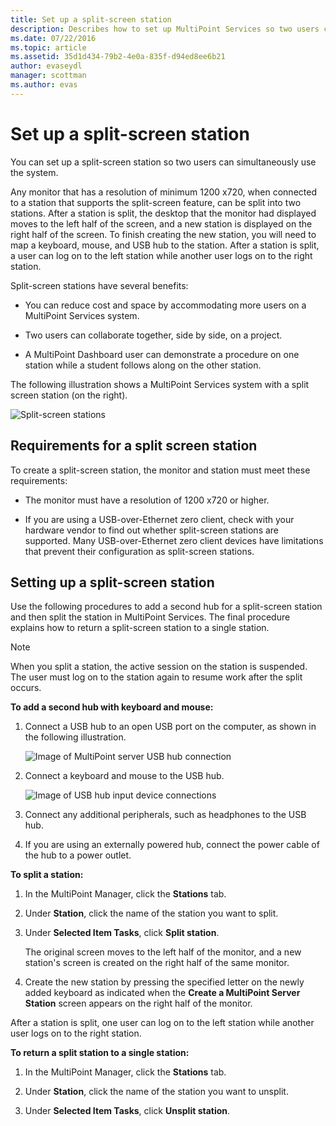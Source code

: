 ```yaml
---
title: Set up a split-screen station
description: Describes how to set up MultiPoint Services so two users can share a single system
ms.date: 07/22/2016
ms.topic: article
ms.assetid: 35d1d434-79b2-4e0a-835f-d94ed8ee6b21
author: evaseydl
manager: scottman
ms.author: evas
---
```

# Set up a split-screen station
You can set up a split-screen station so two users can simultaneously use the system.

Any monitor that has a resolution of minimum 1200 x720, when connected to a station that supports the split-screen feature, can be split into two stations. After a station is split, the desktop that the monitor had displayed moves to the left half of the screen, and a new station is displayed on the right half of the screen. To finish creating the new station, you will need to map a keyboard, mouse, and USB hub to the station. After a station is split, a user can log on to the left station while another user logs on to the right station.

Split-screen stations have several benefits:

-   You can reduce cost and space by accommodating more users on a MultiPoint Services system.

-   Two users can collaborate together, side by side, on a project.

-   A MultiPoint Dashboard user can demonstrate a procedure on one station while a student follows along on the other station.

The following illustration shows a MultiPoint Services system with a split screen station (on the right).

![Split-screen stations](./media/WMS_diagram3.gif)

## Requirements for a split screen station
To create a split-screen station, the monitor and station must meet these requirements:

-   The monitor must have a resolution of 1200 x720 or higher.

-   If you are using a USB-over-Ethernet zero client, check with your hardware vendor to find out whether split-screen stations are supported. Many USB-over-Ethernet zero client devices have limitations that prevent their configuration as split-screen stations.

## Setting up a split-screen station
Use the following procedures to add a second hub for a split-screen station and then split the station in MultiPoint Services. The final procedure explains how to return a split-screen station to a single station.

> [!NOTE]
> When you split a station, the active session on the station is suspended. The user must log on to the station again to resume work after the split occurs.

**To add a second hub with keyboard and mouse:**

1.  Connect a USB hub to an open USB port on the computer, as shown in the following illustration.

    ![Image of MultiPoint server USB hub connection](./media/WMSUSBHubConnection.gif)

2.  Connect a keyboard and mouse to the USB hub.

    ![Image of USB hub input device connections](./media/WMSUSBDeviceConnection.gif)

3.  Connect any additional peripherals, such as headphones to the USB hub.

4.  If you are using an externally powered hub, connect the power cable of the hub to a power outlet.

**To split a station:**

1.  In the MultiPoint Manager, click the **Stations** tab.

2.  Under **Station**, click the name of the station you want to split.

3.  Under **Selected Item Tasks**, click **Split station**.

    The original screen moves to the left half of the monitor, and a new station's screen is created on the right half of the same monitor.

4.  Create the new station by pressing the specified letter on the newly added keyboard as indicated when the **Create a MultiPoint Server Station** screen appears on the right half of the monitor.

After a station is split, one user can log on to the left station while another user logs on to the right station.

**To return a split station to a single station:**

1.  In the MultiPoint Manager, click the **Stations** tab.

2.  Under **Station**, click the name of the station you want to unsplit.

3.  Under **Selected Item Tasks**, click **Unsplit station**.